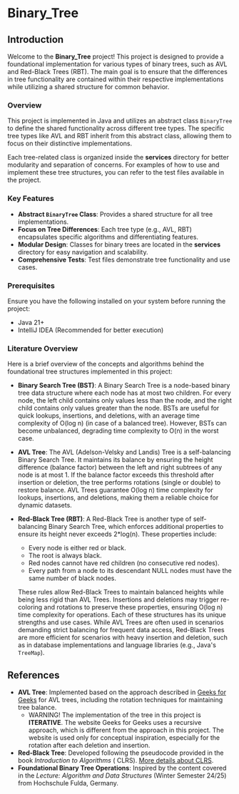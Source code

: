 # Binary_Tree

## Introduction

Welcome to the **Binary_Tree** project! This project is designed to provide a foundational implementation for various
types of binary trees, such as AVL and Red-Black Trees (RBT). The main goal is to ensure that the differences in tree
functionality are contained within their respective implementations while utilizing a shared structure for common
behavior.

### Overview

This project is implemented in Java and utilizes an abstract class `BinaryTree` to define the
shared functionality across different tree types. The specific tree types like AVL and RBT inherit from this abstract
class, allowing them to focus on their distinctive implementations.

Each tree-related class is organized inside the **services** directory for better modularity and separation of concerns.
For examples of how to use and implement these tree structures, you can refer to the test files available in the
project.

### Key Features

- **Abstract `BinaryTree` Class**: Provides a shared structure for all tree implementations.
- **Focus on Tree Differences**: Each tree type (e.g., AVL, RBT) encapsulates specific algorithms and differentiating
  features.
- **Modular Design**: Classes for binary trees are located in the **services** directory for easy navigation and
  scalability.
- **Comprehensive Tests**: Test files demonstrate tree functionality and use cases.

### Prerequisites

Ensure you have the following installed on your system before running the project:

- Java 21+
- IntelliJ IDEA (Recommended for better execution)

### Literature Overview

Here is a brief overview of the concepts and algorithms behind the foundational tree structures implemented in this
project:

- **Binary Search Tree (BST)**:
  A Binary Search Tree is a node-based binary tree data structure where each node has at most two children. For every
  node, the left child contains only values less than the node, and the right child contains only values greater than
  the node. BSTs are useful for quick lookups, insertions, and deletions, with an average time complexity of O(log n)
  (in case of a balanced tree). However, BSTs can become unbalanced, degrading time complexity to O(n) in the worst
  case.
- **AVL Tree**:
  The AVL (Adelson-Velsky and Landis) Tree is a self-balancing Binary Search Tree. It maintains its balance by ensuring
  the height difference (balance factor) between the left and right subtrees of any node is at most 1. If the balance
  factor exceeds this threshold after insertion or deletion, the tree performs rotations (single or double) to restore
  balance. AVL Trees guarantee O(log n) time complexity for lookups, insertions, and deletions, making them a reliable
  choice for dynamic datasets.
- **Red-Black Tree (RBT)**:
  A Red-Black Tree is another type of self-balancing Binary Search Tree, which enforces additional properties to ensure
  its height never exceeds 2*log(n). These properties include:
    - Every node is either red or black.
    - The root is always black.
    - Red nodes cannot have red children (no consecutive red nodes).
    - Every path from a node to its descendant NULL nodes must have the same number of black nodes.
      
  These rules allow Red-Black Trees to maintain balanced heights while being less rigid than AVL Trees. Insertions
  and deletions may trigger re-coloring and rotations to preserve these properties, ensuring O(log n) time complexity
  for operations. Each of these structures has its unique strengths and use cases. 
  While AVL Trees are often used in scenarios demanding
  strict balancing for frequent data access, Red-Black Trees are more efficient for scenarios with heavy insertion and
  deletion, such as in database implementations and language libraries (e.g., Java's `TreeMap`).

## References

- **AVL Tree**: Implemented based on the approach described
  in [Geeks for Geeks](https://www.geeksforgeeks.org/avl-tree-set-1-insertion/) for AVL trees, including the rotation
  techniques for maintaining tree balance.
    - WARNING! The implementation of the tree in this project is **ITERATIVE**. The website Geeks for Geeks uses a
      recursive approach, which is different from the approach in this project.
      The website is used only for conceptual inspiration, especially for the rotation after each deletion and
      insertion.
- **Red-Black Tree**: Developed following the pseudocode provided in the book *Introduction to Algorithms* (
  CLRS). [More details about CLRS](https://mitpress.mit.edu/9780262046305/introduction-to-algorithms/).
- **Foundational Binary Tree Operations**: Inspired by the content covered in the *Lecture: Algorithm and Data
  Structures* (Winter Semester 24/25) from Hochschule Fulda, Germany.